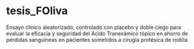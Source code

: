 # tesis_FOliva
Ensayo clínico aleatorizado, controlado con placebo y doble ciego para evaluar la eficacia y seguridad del Ácido Tranexámico tópico en ahorro de pérdidas sanguíneas en pacientes sometidos a cirugía protésica de rodilla
